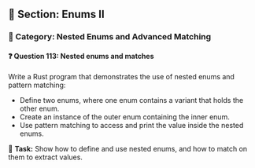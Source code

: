 ## 📘 Section: Enums II  
### 🔹 Category: Nested Enums and Advanced Matching  
#### ❓ Question 113: Nested enums and matches

Write a Rust program that demonstrates the use of nested enums and pattern matching:

- Define two enums, where one enum contains a variant that holds the other enum.
- Create an instance of the outer enum containing the inner enum.
- Use pattern matching to access and print the value inside the nested enums.

🔧 **Task:** Show how to define and use nested enums, and how to match on them to extract values.
